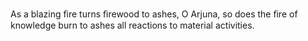 As a blazing ﬁre turns ﬁrewood to ashes, O Arjuna, so does the ﬁre of knowledge burn to ashes all reactions to material activities.